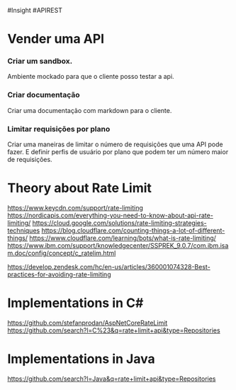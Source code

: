 #Insight #APIREST

# Vender uma API

### Criar um sandbox.
Ambiente mockado para que o cliente posso testar a api.

### Criar documentação
Criar uma documentação com markdown para o cliente.

### Limitar requisições por plano
Criar uma maneiras de limitar o número de requisições que uma API pode fazer. E definir perfis de usuário por plano que podem ter um número maior de requisições.


# Theory about Rate Limit

https://www.keycdn.com/support/rate-limiting
https://nordicapis.com/everything-you-need-to-know-about-api-rate-limiting/
https://cloud.google.com/solutions/rate-limiting-strategies-techniques
https://blog.cloudflare.com/counting-things-a-lot-of-different-things/
https://www.cloudflare.com/learning/bots/what-is-rate-limiting/
https://www.ibm.com/support/knowledgecenter/SSPREK_9.0.7/com.ibm.isam.doc/config/concept/c_ratelim.html

https://develop.zendesk.com/hc/en-us/articles/360001074328-Best-practices-for-avoiding-rate-limiting

# Implementations in C#

https://github.com/stefanprodan/AspNetCoreRateLimit
https://github.com/search?l=C%23&q=rate+limit+api&type=Repositories

# Implementations in Java

https://github.com/search?l=Java&q=rate+limit+api&type=Repositories